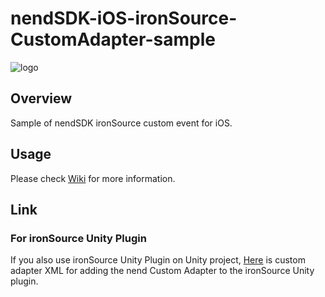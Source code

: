 # nendSDK-iOS-ironSource-CustomAdapter-sample

![logo](https://user-images.githubusercontent.com/9563381/31269103-17daebce-aaba-11e7-9899-742435c4ef20.png)

## Overview

Sample of nendSDK ironSource custom event for iOS.  

## Usage

Please check [Wiki](https://github.com/fan-ADN/nendSDK-iOS-ironSource-CustomAdapter/wiki) for more information.

## Link

### For ironSource Unity Plugin

If you also use ironSource Unity Plugin on Unity project, [Here](https://github.com/fan-ADN/nendSDK-ironSource-Unity-CustomAdapter-XML) is custom adapter XML for adding the nend Custom Adapter to the ironSource Unity plugin.
